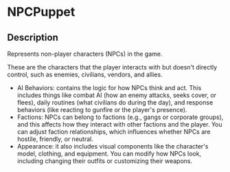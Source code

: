 # NPCPuppet

## Description

Represents non-player characters (NPCs) in the game.

These are the characters that the player interacts with but doesn't directly control, such as enemies, civilians, vendors, and allies.

* AI Behaviors: contains the logic for how NPCs think and act. This includes things like combat AI (how an enemy attacks, seeks cover, or flees), daily routines (what civilians do during the day), and response behaviors (like reacting to gunfire or the player's presence).
* Factions: NPCs can belong to factions (e.g., gangs or corporate groups), and this affects how they interact with other factions and the player. You can adjust faction relationships, which influences whether NPCs are hostile, friendly, or neutral.
* Appearance: it also includes visual components like the character's model, clothing, and equipment. You can modify how NPCs look, including changing their outfits or customizing their weapons.
